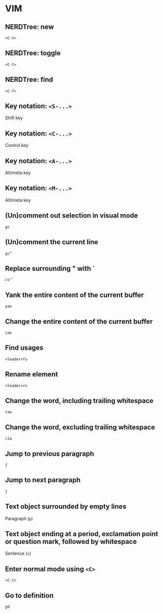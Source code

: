 # VIM

## NERDTree: new

```text
<C-n>
```

## NERDTree: toggle

```text
<C-t>
```

## NERDTree: find

```text
<C-f>
```

## Key notation: `<S-...>`

Shift key

## Key notation: `<C-...>`

Control key

## Key notation: `<A-...>`

Alt/meta key

## Key notation: `<M-...>`

Alt/meta key

## (Un)comment out selection in visual mode

```text
gc
```

## (Un)comment the current line

```text
gc^
```

## Replace surrounding " with `

```text
cs"`
```

## Yank the entire content of the current buffer

```text
yae
```

## Change the entire content of the current buffer

```text
cae
```

## Find usages

```text
<leader>fu
```

## Rename element

```text
<leader>rn
```

## Change the word, including trailing whitespace

```text
caw
```

## Change the word, excluding trailing whitespace

```text
ciw
```

## Jump to previous paragraph

```text
{
```

## Jump to next paragraph

```text
}
```

## Text object surrounded by empty lines

Paragraph (`p`)

## Text object ending at a period, exclamation point or question mark, followed by whitespace

Sentence (`s`)

## Enter normal mode using `<C>`

`<C-[>`

## Go to definition

`gd`
